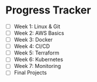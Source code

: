 # Progress Tracker

- [ ] Week 1: Linux & Git
- [ ] Week 2: AWS Basics
- [ ] Week 3: Docker
- [ ] Week 4: CI/CD
- [ ] Week 5: Terraform
- [ ] Week 6: Kubernetes
- [ ] Week 7: Monitoring
- [ ] Final Projects
